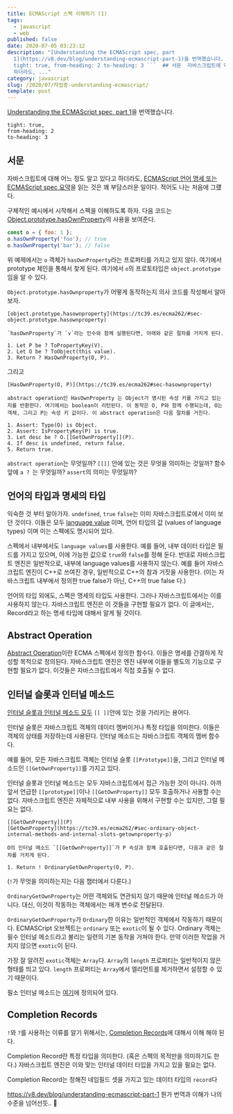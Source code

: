 ```yaml
---
title: ECMAScript 스펙 이해하기 (1)
tags:
  - javascript
  - web
published: false
date: 2020-07-05 03:23:12
description: "[Understanding the ECMAScript spec, part
  1](https://v8.dev/blog/understanding-ecmascript-part-1)을 번역했습니다.  ```toc
  tight: true, from-heading: 2 to-heading: 3 ```  ## 서문  자바스크립트에 대해 어느 정도 알고 있다고
  하더라도, ..."
category: javascript
slug: /2020/07/작업중-understanding-ecmascript/
template: post
---
```

[Understanding the ECMAScript spec, part 1](https://v8.dev/blog/understanding-ecmascript-part-1)을 번역했습니다. 

```toc
tight: true,
from-heading: 2
to-heading: 3
```

## 서문

자바스크립트에 대해 어느 정도 알고 있다고 하더라도, [ECMAScript 언어 명세 또는 ECMAScript spec 요약](https://tc39.es/ecma262/)을 읽는 것은 꽤 부담스러운 일이다. 적어도 나는 처음에 그럤다.

구체적인 예시에서 시작해서 스펙을 이해하도록 하자. 다음 코드는 [Object.prototype.hasOwnProperty](https://developer.mozilla.org/en-US/docs/Web/JavaScript/Reference/Global_Objects/Object/hasOwnProperty)의 사용을 보여준다.

```javascript
const o = { foo: 1 };
o.hasOwnProperty('foo'); // true
o.hasOwnProperty('bar'); // false
```

위 예제에서는 `o` 객체가 `hasOwnProperty`라는 프로퍼티를 가지고 있지 않다. 여기에서 prototype 체인을 통해서 찾게 된다. 여기에서 `o`의 프로토타입은 `object.prototype`임을 알 수 있다.

`Object.prototype.hasOwnproperty`가 어떻게 동작하는지 의사 코드를 작성해서 알아보자.

```
[object.prototype.hasownproperty](https://tc39.es/ecma262/#sec-object.prototype.hasownproperty)

`hasOwnProperty`가 `v`라는 인수와 함께 실행된다면, 아래와 같은 절차를 거치게 된다.

1. Let P be ? ToPropertyKey(V).
2. Let O be ? ToObject(this value).
3. Return ? HasOwnProperty(O, P).
```

그리고

```
[HasOwnProperty(O, P)](https://tc39.es/ecma262#sec-hasownproperty)

abstract operation인 HasOwnProperty 는 Object가 명시된 속성 키를 가지고 있는지를 반환한다. 여기에서는 boolean이 리턴된다. 이 동작은 O, P와 함께 수행되는데, O는 객체, 그리고 P는 속성 키 값이다. 이 abstract operation은 다음 절차를 거친다.

1. Assert: Type(O) is Object.
2. Assert: IsPropertyKey(P) is true.
3. Let desc be ? O.[[GetOwnProperty]](P).
4. If desc is undefined, return false.
5. Return true.
```

`abstract operation`는 무엇일까? `[[]]` 안에 있는 것은 무엇을 의미하는 것일까? 함수 앞에 `a ? `는 무엇일까? `assert`의 의미는 무엇일까?

## 언어의 타입과 명세의 타입

익숙한 것 부터 알아가자. `undefined`, `true` `false`는 이미 자바스크립트로에서 이미 보던 것이다. 이들은 모두 [language value](https://tc39.es/ecma262/#sec-ecmascript-language-types) 이며, 언어 타입의 값 (values of language types) 이며 이는 스펙에도 명시되어 있다.

스펙에서 내부에서도 `language values`를 사용한다. 예를 들어, 내부 데이터 타입은 필드를 가지고 있으며, 이에 가능한 값으로 `true`와 `false`를 정해 둔다. 반대로 자바스크립트 엔진은 일반적으로, 내부에 language values를 사용하지 않는다. 예를 들어 자바스크립트 엔진이 C++로 쓰여진 경우, 일반적으로 C++의 참과 거짓을 사용한다. (이는 자바스크립트 내부에서 정의한 true false가 아닌, C++의 true false 다.)

언어의 타입 외에도, 스펙은 명세의 타입도 사용한다. 그러나 자바스크립트에서는 이를 사용하지 않는다. 자바스크립트 엔진은 이 것들을 구현할 필요가 없다. 이 글에서는, Record라고 하는 명세 타입에 대해서 알게 될 것이다.

## Abstract Operation

[Abstract Operation](https://tc39.es/ecma262/#sec-abstract-operations)이란 ECMA 스펙에서 정의한 함수다. 이들은 명세를 간결하게 작성할 목적으로 정의된다. 자바스크립트 엔진은 엔진 내부에 이들을 별도의 기능으로 구현할 필요가 없다. 이것들은 자바스크립트에서 직접 호출될 수 없다.

## 인터널 슬롯과 인터널 메소드

[인터널 슬롯과 인터널 메소드 모두](https://tc39.es/ecma262/#sec-object-internal-methods-and-internal-slots) `[[ ]]`안에 있는 것을 가리키는 용어다.

인터널 슬롯은 자바스크립트 객체의 데이터 멤버이거나 특정 타입을 의미한다. 이들은 객체의 상태를 저장하는데 사용된다. 인터널 메소드는 자바스크립트 객체의 멤버 함수다.

얘를 들어, 모든 자바스크립트 객체는 인터널 슬롯 `[[Prototype]]`을, 그리고 인터널 메소드인 `[[GetOwnProperty]]`를 가지고 있다. 

인터널 슬롯과 인터널 메소드는 모두 자바스크립트에서 접근 가능한 것이 아니다. 아까 앞서 언급한 `[[prototype]]`이나 `[[GetOwnProperty]]` 모두 호출하거나 사용할 수는 없다. 자바스크립트 엔진은 자체적으로 내부 사용을 위해서 구현할 수는 있지만, 그럴 필요는 없다.


```
[[GetOwnProperty]](P)
[GetOwnProperty](https://tc39.es/ecma262/#sec-ordinary-object-internal-methods-and-internal-slots-getownproperty-p)

O의 인터널 메소드 `[[GetOwnProperty]]`가 P 속성과 함꼐 호출된다면, 다음과 같은 절차를 거치게 된다.

1. Return ! OrdinaryGetOwnProperty(O, P).
```

(`!`가 무엇을 의미하는지는 다음 챕터에서 다룬다.)

`OrdinaryGetOwnProperty`는 어떤 객체와도 연관되지 않기 때문에 인터널 메소드가 아니다. 대신, 이것이 작동하는 객체에서는 매개 변수로 전달된다.

`OrdinaryGetOwnProperty`가 `Ordinary`한 이유는 일반적인 객체에서 작동하기 때문이다. ECMASCript 오브젝트는 `ordinary` 또는 `exotic`이 될 수 있다. Ordinary 객체는 필수 인터널 메소드라고 불리는 일련의 기본 동작을 거쳐야 한다. 만약 이러한 작업을 거치지 않으면 `exotic`이 된다.

가장 잘 알려진 `exotic`객체는 `Array`다. `Array`의 `length` 프로퍼티는 일반적이지 않은 형태를 띄고 있다. `length` 프로퍼티는 `Array`에서 엘리먼트를 제거하면서 설정할 수 있기 때문이다.

필소 인터널 메소드는 [여기](https://tc39.es/ecma262/#table-5)에 정의되어 있다.

## Completion Records

`!`와 `?`를 사용하는 이류를 알기 위해서는, [Completion Records](https://tc39.es/ecma262/#sec-completion-record-specification-type)에 대해서 이해 해야 된다.

Completion Record란 특정 타입을 의미한다. (혹은 스펙의 목적만을 의미하기도 한다.) 자바스크립트 엔진은 이와 맞는 인터널 데이터 타입을 가지고 있을 필요는 없다. 

Completion Record는 정해진 네임필드 셋을 가지고 있는 데이터 타입의 `record`다

https://v8.dev/blog/understanding-ecmascript-part-1 뭔가 번역과 이해가 나의 수준을 넘어선듯.. 🤔
